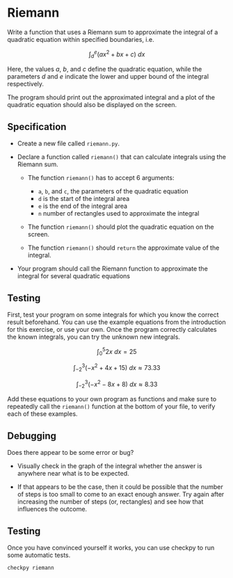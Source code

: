 # Riemann

Write a function that uses a Riemann sum to approximate the integral of a
quadratic equation within specified boundaries, i.e.

$$\int_{d}^e (a x^2 + bx + c)~dx$$

Here, the values $a$, $b$, and $c$ define the quadratic equation, while the parameters $d$ and $e$ indicate the lower and upper bound of the integral respectively.

The program should print out the approximated integral and a plot of the
quadratic equation should also be displayed on the screen.

## Specification

* Create a new file called `riemann.py`.

* Declare a function called `riemann()` that can calculate integrals using the Riemann sum.

    * The function `riemann()` has to accept 6 arguments:

        - `a`, `b`, and `c`, the parameters of the quadratic equation
        - `d` is the start of the integral area
        - `e` is the end of the integral area
        - `n` number of rectangles used to approximate the integral

    * The function `riemann()` should plot the quadratic equation on the screen.

    * The function `riemann()` should `return` the approximate value of the integral.

* Your program should call the Riemann function to approximate the integral for several quadratic equations

## Testing

First, test your program on some integrals for which you know the correct
result beforehand. You can use the example equations from the introduction for
this exercise, or use your own. Once the program correctly calculates the known
integrals, you can try the unknown new integrals.

$$\int_{0}^5 2x~dx = 25$$

$$\int_{-2}^3 (-x^2 + 4x + 15)~dx \approx 73.33$$

$$\int_{-2}^3 (-x^2 - 8x + 8)~dx \approx 8.33$$

Add these equations to your own program as functions and make sure to repeatedly call the
`riemann()` function at the bottom of your file, to verify each of these
examples.

## Debugging

Does there appear to be some error or bug?

* Visually check in the graph of the integral whether the answer is anywhere near what is to be expected.

* If that appears to be the case, then it could be possible that the number of steps is too small to come to an exact enough answer. Try again after increasing the number of steps (or, rectangles) and see how that influences the outcome.

## Testing
Once you have convinced yourself it works, you can use checkpy to run some automatic tests.

	checkpy riemann
